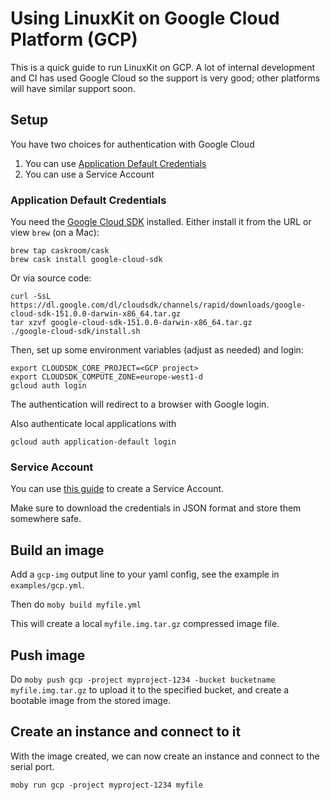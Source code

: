 # Using LinuxKit on Google Cloud Platform (GCP)

This is a quick guide to run LinuxKit on GCP. A lot of internal development and CI
has used Google Cloud so the support is very good; other platforms will have similar support soon.

## Setup

You have two choices for authentication with Google Cloud

1. You can use [Application Default Credentials](https://developers.google.com/identity/protocols/application-default-credentials)
2. You can use a Service Account

### Application Default Credentials

You need the [Google Cloud SDK](https://cloud.google.com/sdk/)
installed.  Either install it from the URL or view `brew` (on a Mac):
```shell
brew tap caskroom/cask
brew cask install google-cloud-sdk
```

Or via source code:

```shell
curl -SsL https://dl.google.com/dl/cloudsdk/channels/rapid/downloads/google-cloud-sdk-151.0.0-darwin-x86_64.tar.gz
tar xzvf google-cloud-sdk-151.0.0-darwin-x86_64.tar.gz
./google-cloud-sdk/install.sh
```

Then, set up some environment variables (adjust as needed) and login:
```shell
export CLOUDSDK_CORE_PROJECT=<GCP project>
export CLOUDSDK_COMPUTE_ZONE=europe-west1-d
gcloud auth login
```

The authentication will redirect to a browser with Google login.

Also authenticate local applications with
```
gcloud auth application-default login
```

### Service Account

You can use [this guide](https://cloud.google.com/compute/docs/access/create-enable-service-accounts-for-instances#createanewserviceaccount)
to create a Service Account.

Make sure to download the credentials in JSON format and store them somewhere safe.

## Build an image

Add a `gcp-img` output line to your yaml config, see the example in `examples/gcp.yml`.

Then do `moby build myfile.yml`

This will create a local `myfile.img.tar.gz` compressed image file.

## Push image

Do `moby push gcp -project myproject-1234 -bucket bucketname myfile.img.tar.gz` to upload it to the
specified bucket, and create a bootable image from the stored image.

## Create an instance and connect to it

With the image created, we can now create an instance and connect to
the serial port.

```
moby run gcp -project myproject-1234 myfile
```
